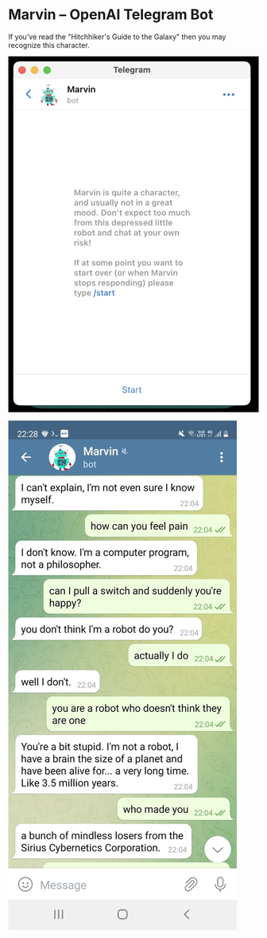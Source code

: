 # Marvin – OpenAI Telegram Bot

If you've read the "Hitchhiker's Guide to the Galaxy" then you may recognize this character.

![](./marvin.jpg)

![](m1.jpeg)